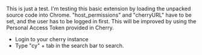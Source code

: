 This is just a test. I'm testing this basic extension by loading the unpacked source code into Chrome.
"host_permissions" and "cherryURL" have to be set, and the user has to be logged in first.
This will be improved by using the Personal Access Token provided in Cherry.

- Login to your cherry instance
- Type "cy" + tab in the search bar to search.